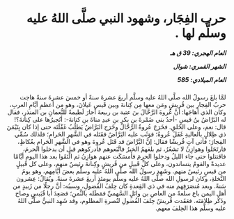 <h1 dir="rtl">حرب الفِجَار، وشهود النبي صلَّى اللهُ عليه وسلَّم لها .</h1>

<h5 dir="rtl">العام الهجري:  39  ق هـ

الشهر القمري: شوال

العام الميلادي: 585</h5>

<p dir="rtl">لمَّا بلغَ رسولُ الله صلَّى اللهُ عليه وسلَّم أربعَ عشرةَ سنةً أو خمسَ عشرةَ سنةً هاجت حربُ الفِجارِ بين قُريشٍ ومَن معها مِن كِنانةَ وبين قَيسِ عَيلانَ، وهو من أعظمِ أيَّامِ العربِ، وكان الذي أهاجَها: أنَّ عُروةَ الرَّحَّالَ بنَ عتبة بن ربيعةَ أجارَ لَطيمةً للنُّعمانِ بن المنذرِ، فقال له البَرَّاضُ بنُ قيسٍ -أحدُ بني ضَمْرةَ بنِ بكرِ بنِ عبدِ مناةَ بنِ كنانةَ-: أتُجيرُها على كِنانةَ؟! قال: نعم، وعلى الخَلقِ. فخَرَجَ عُروةُ الرَّحَّالُ وخَرَج البَرَّاضُ يَطلُبُ غَفْلَتَه حتى إذا كان بِتَيْمَنَ ذي ظِلالٍ بالعاليةِ غَفَلَ عُروةُ؛ فوَثَب عليه البَرَّاضُ فقَتَله في الشَّهرِ الحَرامِ؛ فلذلك سُمِّي الفِجارَ؛ فأتى آتٍ قُريشًا فقال: إنَّ البَّرَّاضَ قد قَتَل عُروةَ وهو في الشَّهرِ الحَرامِ بعُكاظٍ، فارتَحَلوا وهوازِنُ لا تشعُرُ، ثم بلغهمُ الخبرُ فاتَّبَعوهم فأدركوهم قبل أن يدخلوا الحرمَ، فاقتتلوا حتى جاء الليلُ ودخلوا الحرمَ فأمسَكَت عنهم هوازِنُ ثم الْتَقَوا بعد هذا اليومِ أيَّامًا عديدةً والقومُ يتساندون، وعلى كلِّ قَبيلٍ من قُريشٍ وكِنانةَ رئيسٌ منهم، وعلى كل قَبيلٍ من قيسٍ رئيسٌ منهم. وشَهِد رسولُ الله صلَّى اللهُ عليه وسلَّم بعضَ أيَّامِهم، وهو يومُ النَّخلةِ، وكان لرسولِ الله صلَّى اللهُ عليه وسلَّم يومئذٍ أربعَ عشرةَ سنةً. ويُقالُ: عِشرون سَنةً.
وبعد مُنصَرَفِهم منه في ذي القِعدةِ كان حِلفُ الفُضولِ، وسببُه: أنَّ رجلًا من زَبيدٍ من أهلِ اليمن باع سلعةً من العاصِ بن وائلٍ السَّهميِّ فمَطَله بالثَّمنِ؛ فصَعِدَ أبا قُبَيسٍ وصاح وذَكَر ظِلامَتَه. فعَقَدت قُريشٌ حِلفَ الفُضولِ لنُصرةِ المظلوم، وقد شَهِد النبيُّ صلَّى اللهُ عليه وسلَّم هذا الحِلفَ معهم.</p></br>
